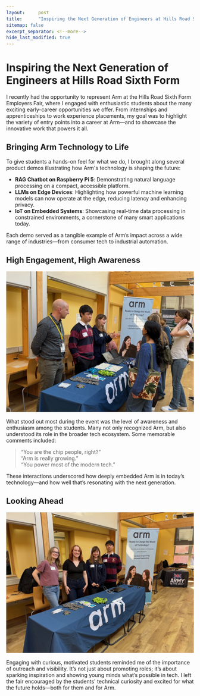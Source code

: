 ```yaml
---
layout:     post
title:      "Inspiring the Next Generation of Engineers at Hills Road Sixth Form"
sitemap: false
excerpt_separator: <!--more-->
hide_last_modified: true
---
```


# Inspiring the Next Generation of Engineers at Hills Road Sixth Form

I recently had the opportunity to represent Arm at the Hills Road Sixth Form Employers Fair, where I engaged with enthusiastic students about the many exciting early-career opportunities we offer. From internships and apprenticeships to work experience placements, my goal was to highlight the variety of entry points into a career at Arm—and to showcase the innovative work that powers it all.

<!--more-->

## Bringing Arm Technology to Life

To give students a hands-on feel for what we do, I brought along several product demos illustrating how Arm's technology is shaping the future:

- **RAG Chatbot on Raspberry Pi 5**: Demonstrating natural language processing on a compact, accessible platform.
- **LLMs on Edge Devices**: Highlighting how powerful machine learning models can now operate at the edge, reducing latency and enhancing privacy.
- **IoT on Embedded Systems**: Showcasing real-time data processing in constrained environments, a cornerstone of many smart applications today.

Each demo served as a tangible example of Arm’s impact across a wide range of industries—from consumer tech to industrial automation.

## High Engagement, High Awareness

![Hills Road Career Fair](../images/hills-road-career.jpg)

What stood out most during the event was the level of awareness and enthusiasm among the students. Many not only recognized Arm, but also understood its role in the broader tech ecosystem. Some memorable comments included:

> “You are the chip people, right?”  
> “Arm is really growing.”  
> “You power most of the modern tech.”

These interactions underscored how deeply embedded Arm is in today’s technology—and how well that’s resonating with the next generation.

## Looking Ahead
![Hills Road Career Fair](../images/hills-road-career2.jpg)

Engaging with curious, motivated students reminded me of the importance of outreach and visibility. It’s not just about promoting roles; it’s about sparking inspiration and showing young minds what’s possible in tech. I left the fair encouraged by the students' technical curiosity and excited for what the future holds—both for them and for Arm.
